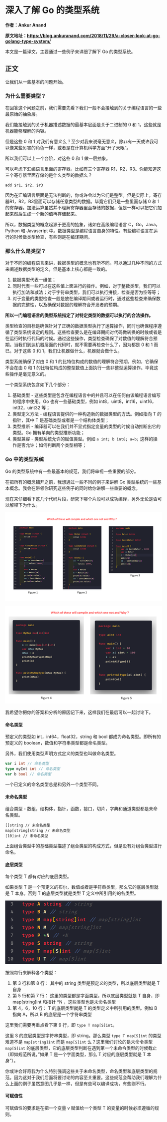 # 深入了解 Go 的类型系统

**作者：Ankur Anand**

**原文地址：https://blog.ankuranand.com/2018/11/29/a-closer-look-at-go-golang-type-system/**

本文是一篇译文，主要通过一些例子来详细了解下 Go 的类型系统。

## 正文

让我们从一些基本的问题开始。

### 为什么需要类型？

在回答这个问题之前，我们需要先看下我们一般不会接触到的关于编程语言的一些最原始的抽象层。

我们能接触到的关于机器描述数据的最基本层面是关于二进制的 0 和 1。这些就是机器能够理解的内容。

但是这些 0 和 1 对我们有意义么？至少对我来说毫无意义，除非有一天或许我可以像某些厉害的角色一样，或者是在计算机科学方面“开了天眼”。

所以我们可以上一个台阶，对这些 0 和 1 做一层抽象。

可以考虑下汇编语言里面的寄存器。比如有三个寄存器 R1，R2，R3。你能知道这三个寄存器里面存储的是什么类型的数据么？

```
add $r1, $r2, $r3
```

因为在汇编语言层面是无法判断的，你或许会以为它们是整型。但是实际上，寄存器R1，R2，R3里面可以存储任意类型的数据。毕竟它们只是一些里面存储 0 和 1 的寄存器。加法运算虽然并不理解寄存器里面存储的数据，但是一样可以把它们加起来然后生成一个新的值再存储起来。

所以，数据类型的概念起源于更高的抽象，诸如在高级编程语言 C，Go，Java，Python 和 Javascript 中。数据类型是编程语言自身的特性。有些编程语言在运行的时候做类型检查，有些则是在编译期间。

### 那么什么是类型？

对于不同的编程语言来讲，数据类型的概念也有所不同。可以通过几种不同的方式来阐述数据类型的定义，但是基本上核心都是一致的。

1. 数据类型代表一组值；
2. 同时代表一些可以在这些值上面进行的操作。例如，对于整数类型，我们可以执行加法和减法；对于字符串类型，我们可以执行拼接，检查是否为空等等；
3. 对于变量的类型检查一般是放在编译期间或者运行时，通过这些检查来确保数据的完整性，以及确保对数据的理解符合开发者的预期。

**所以一门编程语言的类型系统指定了对特定类型的数据可以执行的合法操作。**

类型检查的目标是确保针对了正确的数据类型执行了运算操作，同时也确保程序遵循了类型系统设定的规则。这些检查要么是在编译期间对代码做转换的时候或者是在运行时执行代码的时候。通过这些操作，类型检查确保了对数值的理解符合预期。当我们到达机器层面的代码时，就不需要再检查什么了，因为都是 0 和 1 而已。对于这些 0 和 1，我们让机器做什么，机器就会做什么。

类型系统确保了对由 0 和 1 的比特位构成的数值的理解符合预期。例如，它确保不会在由 0 和 1 的比特位构成的整型数值上面执行一些非整型运算操作。毕竟这些操作是毫无意义的。

一个类型系统包含如下几个部分：

1. 基础类型 - 这些类型是包含在编程语言中的并且可以在任何由该编程语言编写的程序中使用。Go 也有一些基础类型，例如 int8，uint8，int16，uint16，int32，uint32 等；
2. 类型定义方法 - 编程语言提供的一种构造新的数据类型的方法。例如指向 T 的指针，其中 T 是基础类型或者是一个结构体类型；
3. 类型推断 - 编译器可以在我们并不显式指定变量的类型的时候自动推断出它的类型。Go 拥有单向的类型推断功能；
4. 类型兼容 - 类型系统允许的赋值类型。例如 `a int; b int8; a=b;` 这样的操作是否允许；如何判断两个类型相等；

### Go 中的类型系统

Go 的类型系统中有一些最基本的规范，我们将审视一些重要的部分。

在把所有的概念铺开之前，我想通过一些不同的例子来讲解 Go 类型系统的一些基本概念。我会在带领你研究这些例子的同时给你讲解一些重要的概念。

现在来仔细看下这几个代码片段，研究下哪个片段可以成功编译，另外无论是否可以解释下为什么。

![snippet-figure1](closer-look-at-go-type-system/snippet-figure1.png)

![snippet-figure2](closer-look-at-go-type-system/snippet-figure2.png)

我希望你把你的答案和分析的原因记下来，这样我们在最后可以一起讨论下。

#### 命名类型

预定义的类型如 int，int64，float32，string 和 bool 都成为命名类型。即所有的预定义的 boolean，数值和字符串类型都是命名类型。

另外，我们使用类型声明方式定义的类型也叫做命名类型。

```go
var i int // 命名类型
type myInt int // 命名类型
var b bool // 命名类型
```

一个已定义的命名类型总是和另外一个类型不同。

#### 未命名类型

组合类型 - 数组，结构体，指针，函数，接口，切片，字典和通道类型都是未命名类型。

```
[]string // 未命名类型
map[string]string // 未命名类型
[10]int // 未命名类型
```

上面组合类型中的基础类型描述了组合类型的构成方式，但是没有对组合类型进行命名。

#### 底层类型

每个类型 T 都有对应的底层类型。

如果类型 T 是一个预定义的布尔，数值或者是字符串类型，那么它的底层类型就是 T 本身。否则 T 的底层类型就是类型 T 定义中所引用的的各类型。

![snippet-figure3](closer-look-at-go-type-system/snippet-figure3.png)

按照每行来解释各个类型：

1. 第 3 行和第 8 行： 其中的 string 类型是预定义的类型，所以底层类型就是 T 自身
2. 第 5 行和第 7 行： 这里的类型都是字面类型，所以底层类型就是 T 自身，即 map[string]int 和指针 *N ，这些类型也是未命名类型
3. 第 4，6，10 行： T 的底层类型就是 T 的类型定义中所引用的类型。例如 B 指向 A，所以 B 的底层是一个字符串类型

这里我们需要再重点看下第 9 行，即 `type T map[S]int`。

这里 S 的底层类型是字符串类型，即 string。那么类型 `type T map[S]int` 的类型难道不是 `map[string]int` 而是 `map[S]int` 么？这里我们讨论的是未命令类型 `map[S]int` 的底层类型，它的底层类型判断在遇到第一个未命令类型的时候截止（即如规范所说，”如果 T 是一个字面类型，那么 T 对应的底层类型就是 T 本身“）。

你或许会好奇我为什么特别强调这些关于未命名类型，命名类型和底层类型的规范。因为这对于我们后面将要讨论的内容至关重要。这些规范会帮助我们理解为什么上面的例子虽然意图几乎是一样，但是有些可以编译成功，有些则不行。

#### 可赋值性

可赋值性的要求是在把一个变量 v 赋值给一个类型 T 的变量的时候必须遵循的规则。